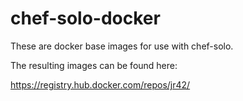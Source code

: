 chef-solo-docker
================

These are docker base images for use with chef-solo. 

The resulting images can be found here:

https://registry.hub.docker.com/repos/jr42/


